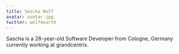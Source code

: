 ```yaml
---
title: Sascha Wolf
avatar: avatar.jpg
twitter: wolf4earth
---
```


Sascha is a 28-year-old Software Developer from Cologne, Germany currently working at grandcentrix.
